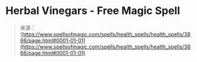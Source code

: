<!--yml

category: 未分类

date: 2024-06-12 18:37:41

-->

# Herbal Vinegars - Free Magic Spell

> 来源：[https://www.spellsofmagic.com/spells/health_spells/health_spells/3866/page.html#0001-01-01](https://www.spellsofmagic.com/spells/health_spells/health_spells/3866/page.html#0001-01-01)
